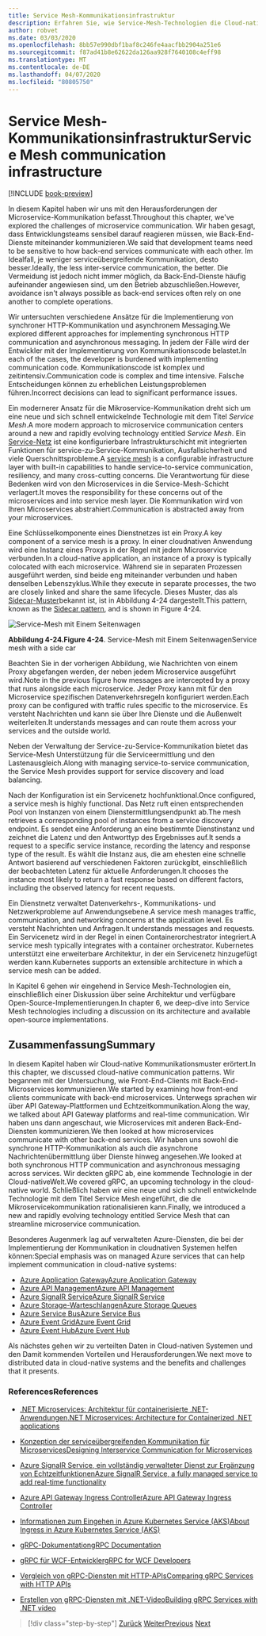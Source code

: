 ```yaml
---
title: Service Mesh-Kommunikationsinfrastruktur
description: Erfahren Sie, wie Service-Mesh-Technologien die Cloud-native Microservice-Kommunikation optimieren
author: robvet
ms.date: 03/03/2020
ms.openlocfilehash: 8bb57e990dbf1baf8c246fe4aacfbb2904a251e6
ms.sourcegitcommit: f87ad41b8e62622da126aa928f7640108c4eff98
ms.translationtype: MT
ms.contentlocale: de-DE
ms.lasthandoff: 04/07/2020
ms.locfileid: "80805750"
---
```

# <a name="service-mesh-communication-infrastructure"></a><span data-ttu-id="382fd-103">Service Mesh-Kommunikationsinfrastruktur</span><span class="sxs-lookup"><span data-stu-id="382fd-103">Service Mesh communication infrastructure</span></span>

[!INCLUDE [book-preview](../../../includes/book-preview.md)]

<span data-ttu-id="382fd-104">In diesem Kapitel haben wir uns mit den Herausforderungen der Microservice-Kommunikation befasst.</span><span class="sxs-lookup"><span data-stu-id="382fd-104">Throughout this chapter, we've explored the challenges of microservice communication.</span></span> <span data-ttu-id="382fd-105">Wir haben gesagt, dass Entwicklungsteams sensibel darauf reagieren müssen, wie Back-End-Dienste miteinander kommunizieren.</span><span class="sxs-lookup"><span data-stu-id="382fd-105">We said that development teams need to be sensitive to how back-end services communicate with each other.</span></span> <span data-ttu-id="382fd-106">Im Idealfall, je weniger serviceübergreifende Kommunikation, desto besser.</span><span class="sxs-lookup"><span data-stu-id="382fd-106">Ideally, the less inter-service communication, the better.</span></span> <span data-ttu-id="382fd-107">Die Vermeidung ist jedoch nicht immer möglich, da Back-End-Dienste häufig aufeinander angewiesen sind, um den Betrieb abzuschließen.</span><span class="sxs-lookup"><span data-stu-id="382fd-107">However, avoidance isn't always possible as back-end services often rely on one another to complete operations.</span></span>

<span data-ttu-id="382fd-108">Wir untersuchten verschiedene Ansätze für die Implementierung von synchroner HTTP-Kommunikation und asynchronem Messaging.</span><span class="sxs-lookup"><span data-stu-id="382fd-108">We explored different approaches for implementing synchronous HTTP communication and asynchronous messaging.</span></span> <span data-ttu-id="382fd-109">In jedem der Fälle wird der Entwickler mit der Implementierung von Kommunikationscode belastet.</span><span class="sxs-lookup"><span data-stu-id="382fd-109">In each of the cases, the developer is burdened with implementing communication code.</span></span> <span data-ttu-id="382fd-110">Kommunikationscode ist komplex und zeitintensiv.</span><span class="sxs-lookup"><span data-stu-id="382fd-110">Communication code is complex and time intensive.</span></span> <span data-ttu-id="382fd-111">Falsche Entscheidungen können zu erheblichen Leistungsproblemen führen.</span><span class="sxs-lookup"><span data-stu-id="382fd-111">Incorrect decisions can lead to significant performance issues.</span></span>

<span data-ttu-id="382fd-112">Ein modernerer Ansatz für die Mikroservice-Kommunikation dreht sich um eine neue und sich schnell entwickelnde Technologie mit dem Titel *Service Mesh*.</span><span class="sxs-lookup"><span data-stu-id="382fd-112">A more modern approach to microservice communication centers around a new and rapidly evolving technology entitled *Service Mesh*.</span></span> <span data-ttu-id="382fd-113">Ein [Service-Netz](https://www.nginx.com/blog/what-is-a-service-mesh/) ist eine konfigurierbare Infrastrukturschicht mit integrierten Funktionen für service-zu-Service-Kommunikation, Ausfallsicherheit und viele Querschnittsprobleme.</span><span class="sxs-lookup"><span data-stu-id="382fd-113">A [service mesh](https://www.nginx.com/blog/what-is-a-service-mesh/) is a configurable infrastructure layer with built-in capabilities to handle service-to-service communication, resiliency, and many cross-cutting concerns.</span></span> <span data-ttu-id="382fd-114">Die Verantwortung für diese Bedenken wird von den Microservices in die Service-Mesh-Schicht verlagert.</span><span class="sxs-lookup"><span data-stu-id="382fd-114">It moves the responsibility for these concerns out of the microservices and into service mesh layer.</span></span> <span data-ttu-id="382fd-115">Die Kommunikation wird von Ihren Microservices abstrahiert.</span><span class="sxs-lookup"><span data-stu-id="382fd-115">Communication is abstracted away from your microservices.</span></span>

<span data-ttu-id="382fd-116">Eine Schlüsselkomponente eines Dienstnetzes ist ein Proxy.</span><span class="sxs-lookup"><span data-stu-id="382fd-116">A key component of a service mesh is a proxy.</span></span> <span data-ttu-id="382fd-117">In einer cloudnativen Anwendung wird eine Instanz eines Proxys in der Regel mit jedem Microservice verbunden.</span><span class="sxs-lookup"><span data-stu-id="382fd-117">In a cloud-native application, an instance of a proxy is typically colocated with each microservice.</span></span> <span data-ttu-id="382fd-118">Während sie in separaten Prozessen ausgeführt werden, sind beide eng miteinander verbunden und haben denselben Lebenszyklus.</span><span class="sxs-lookup"><span data-stu-id="382fd-118">While they execute in separate processes, the two are closely linked and share the same lifecycle.</span></span> <span data-ttu-id="382fd-119">Dieses Muster, das als [Sidecar-Muster](https://docs.microsoft.com/azure/architecture/patterns/sidecar)bekannt ist, ist in Abbildung 4-24 dargestellt.</span><span class="sxs-lookup"><span data-stu-id="382fd-119">This pattern, known as the [Sidecar pattern](https://docs.microsoft.com/azure/architecture/patterns/sidecar), and is shown in Figure 4-24.</span></span>

![Service-Mesh mit Einem Seitenwagen](./media/service-mesh-with-side-car.png)

<span data-ttu-id="382fd-121">**Abbildung 4-24.**</span><span class="sxs-lookup"><span data-stu-id="382fd-121">**Figure 4-24**.</span></span> <span data-ttu-id="382fd-122">Service-Mesh mit Einem Seitenwagen</span><span class="sxs-lookup"><span data-stu-id="382fd-122">Service mesh with a side car</span></span>

<span data-ttu-id="382fd-123">Beachten Sie in der vorherigen Abbildung, wie Nachrichten von einem Proxy abgefangen werden, der neben jedem Microservice ausgeführt wird.</span><span class="sxs-lookup"><span data-stu-id="382fd-123">Note in the previous figure how messages are intercepted by a proxy that runs alongside each microservice.</span></span> <span data-ttu-id="382fd-124">Jeder Proxy kann mit für den Microservice spezifischen Datenverkehrsregeln konfiguriert werden.</span><span class="sxs-lookup"><span data-stu-id="382fd-124">Each proxy can be configured with traffic rules specific to the microservice.</span></span> <span data-ttu-id="382fd-125">Es versteht Nachrichten und kann sie über Ihre Dienste und die Außenwelt weiterleiten.</span><span class="sxs-lookup"><span data-stu-id="382fd-125">It understands messages and can route them across your services and the outside world.</span></span>

<span data-ttu-id="382fd-126">Neben der Verwaltung der Service-zu-Service-Kommunikation bietet das Service-Mesh Unterstützung für die Serviceermittlung und den Lastenausgleich.</span><span class="sxs-lookup"><span data-stu-id="382fd-126">Along with managing service-to-service communication, the Service Mesh provides support for service discovery and load balancing.</span></span>

<span data-ttu-id="382fd-127">Nach der Konfiguration ist ein Servicenetz hochfunktional.</span><span class="sxs-lookup"><span data-stu-id="382fd-127">Once configured, a service mesh is highly functional.</span></span> <span data-ttu-id="382fd-128">Das Netz ruft einen entsprechenden Pool von Instanzen von einem Dienstermittlungsendpunkt ab.</span><span class="sxs-lookup"><span data-stu-id="382fd-128">The mesh retrieves a corresponding pool of instances from a service discovery endpoint.</span></span> <span data-ttu-id="382fd-129">Es sendet eine Anforderung an eine bestimmte Dienstinstanz und zeichnet die Latenz und den Antworttyp des Ergebnisses auf.</span><span class="sxs-lookup"><span data-stu-id="382fd-129">It sends a request to a specific service instance, recording the latency and response type of the result.</span></span> <span data-ttu-id="382fd-130">Es wählt die Instanz aus, die am ehesten eine schnelle Antwort basierend auf verschiedenen Faktoren zurückgibt, einschließlich der beobachteten Latenz für aktuelle Anforderungen.</span><span class="sxs-lookup"><span data-stu-id="382fd-130">It chooses the instance most likely to return a fast response based on different factors, including the observed latency for recent requests.</span></span>

<span data-ttu-id="382fd-131">Ein Dienstnetz verwaltet Datenverkehrs-, Kommunikations- und Netzwerkprobleme auf Anwendungsebene.</span><span class="sxs-lookup"><span data-stu-id="382fd-131">A service mesh manages traffic, communication, and networking concerns at the application level.</span></span> <span data-ttu-id="382fd-132">Es versteht Nachrichten und Anfragen.</span><span class="sxs-lookup"><span data-stu-id="382fd-132">It understands messages and requests.</span></span> <span data-ttu-id="382fd-133">Ein Servicenetz wird in der Regel in einen Containerorchestrator integriert.</span><span class="sxs-lookup"><span data-stu-id="382fd-133">A service mesh typically integrates with a container orchestrator.</span></span> <span data-ttu-id="382fd-134">Kubernetes unterstützt eine erweiterbare Architektur, in der ein Servicenetz hinzugefügt werden kann.</span><span class="sxs-lookup"><span data-stu-id="382fd-134">Kubernetes supports an extensible architecture in which a service mesh can be added.</span></span>

<span data-ttu-id="382fd-135">In Kapitel 6 gehen wir eingehend in Service Mesh-Technologien ein, einschließlich einer Diskussion über seine Architektur und verfügbare Open-Source-Implementierungen.</span><span class="sxs-lookup"><span data-stu-id="382fd-135">In chapter 6, we deep-dive into Service Mesh technologies including a discussion on its architecture and available open-source implementations.</span></span>

## <a name="summary"></a><span data-ttu-id="382fd-136">Zusammenfassung</span><span class="sxs-lookup"><span data-stu-id="382fd-136">Summary</span></span>

<span data-ttu-id="382fd-137">In diesem Kapitel haben wir Cloud-native Kommunikationsmuster erörtert.</span><span class="sxs-lookup"><span data-stu-id="382fd-137">In this chapter, we discussed cloud-native communication patterns.</span></span> <span data-ttu-id="382fd-138">Wir begannen mit der Untersuchung, wie Front-End-Clients mit Back-End-Microservices kommunizieren.</span><span class="sxs-lookup"><span data-stu-id="382fd-138">We started by examining how front-end clients communicate with back-end microservices.</span></span> <span data-ttu-id="382fd-139">Unterwegs sprachen wir über API Gateway-Plattformen und Echtzeitkommunikation.</span><span class="sxs-lookup"><span data-stu-id="382fd-139">Along the way, we talked about API Gateway platforms and real-time communication.</span></span> <span data-ttu-id="382fd-140">Wir haben uns dann angeschaut, wie Microservices mit anderen Back-End-Diensten kommunizieren.</span><span class="sxs-lookup"><span data-stu-id="382fd-140">We then looked at how microservices communicate with other back-end services.</span></span> <span data-ttu-id="382fd-141">Wir haben uns sowohl die synchrone HTTP-Kommunikation als auch die asynchrone Nachrichtenübermittlung über Dienste hinweg angesehen.</span><span class="sxs-lookup"><span data-stu-id="382fd-141">We looked at both synchronous HTTP communication and asynchronous messaging across services.</span></span> <span data-ttu-id="382fd-142">Wir deckten gRPC ab, eine kommende Technologie in der Cloud-nativeWelt.</span><span class="sxs-lookup"><span data-stu-id="382fd-142">We covered gRPC, an upcoming technology in the cloud-native world.</span></span> <span data-ttu-id="382fd-143">Schließlich haben wir eine neue und sich schnell entwickelnde Technologie mit dem Titel Service Mesh eingeführt, die die Mikroservicekommunikation rationalisieren kann.</span><span class="sxs-lookup"><span data-stu-id="382fd-143">Finally, we introduced a new and rapidly evolving technology entitled Service Mesh that can streamline microservice communication.</span></span>

<span data-ttu-id="382fd-144">Besonderes Augenmerk lag auf verwalteten Azure-Diensten, die bei der Implementierung der Kommunikation in cloudnativen Systemen helfen können:</span><span class="sxs-lookup"><span data-stu-id="382fd-144">Special emphasis was on managed Azure services that can help implement communication in cloud-native systems:</span></span>

- [<span data-ttu-id="382fd-145">Azure Application Gateway</span><span class="sxs-lookup"><span data-stu-id="382fd-145">Azure Application Gateway</span></span>](https://docs.microsoft.com/azure/application-gateway/overview)
- [<span data-ttu-id="382fd-146">Azure API Management</span><span class="sxs-lookup"><span data-stu-id="382fd-146">Azure API Management</span></span>](https://azure.microsoft.com/services/api-management/)
- [<span data-ttu-id="382fd-147">Azure SignalR Service</span><span class="sxs-lookup"><span data-stu-id="382fd-147">Azure SignalR Service</span></span>](https://azure.microsoft.com/services/signalr-service/)
- [<span data-ttu-id="382fd-148">Azure Storage-Warteschlangen</span><span class="sxs-lookup"><span data-stu-id="382fd-148">Azure Storage Queues</span></span>](https://docs.microsoft.com/azure/storage/queues/storage-queues-introduction)
- [<span data-ttu-id="382fd-149">Azure Service Bus</span><span class="sxs-lookup"><span data-stu-id="382fd-149">Azure Service Bus</span></span>](https://docs.microsoft.com/azure/service-bus-messaging/service-bus-messaging-overview)
- [<span data-ttu-id="382fd-150">Azure Event Grid</span><span class="sxs-lookup"><span data-stu-id="382fd-150">Azure Event Grid</span></span>](https://docs.microsoft.com/azure/event-grid/overview)
- [<span data-ttu-id="382fd-151">Azure Event Hub</span><span class="sxs-lookup"><span data-stu-id="382fd-151">Azure Event Hub</span></span>](https://azure.microsoft.com/services/event-hubs/)

<span data-ttu-id="382fd-152">Als nächstes gehen wir zu verteilten Daten in Cloud-nativen Systemen und den Damit kommenden Vorteilen und Herausforderungen.</span><span class="sxs-lookup"><span data-stu-id="382fd-152">We next move to distributed data in cloud-native systems and the benefits and challenges that it presents.</span></span>

### <a name="references"></a><span data-ttu-id="382fd-153">References</span><span class="sxs-lookup"><span data-stu-id="382fd-153">References</span></span>

- [<span data-ttu-id="382fd-154">.NET Microservices: Architektur für containerisierte .NET-Anwendungen</span><span class="sxs-lookup"><span data-stu-id="382fd-154">.NET Microservices: Architecture for Containerized .NET applications</span></span>](https://dotnet.microsoft.com/download/thank-you/microservices-architecture-ebook)

- [<span data-ttu-id="382fd-155">Konzeption der serviceübergreifenden Kommunikation für Microservices</span><span class="sxs-lookup"><span data-stu-id="382fd-155">Designing Interservice Communication for Microservices</span></span>](https://docs.microsoft.com/azure/architecture/microservices/design/interservice-communication)

- [<span data-ttu-id="382fd-156">Azure SignalR Service, ein vollständig verwalteter Dienst zur Ergänzung von Echtzeitfunktionen</span><span class="sxs-lookup"><span data-stu-id="382fd-156">Azure SignalR Service, a fully managed service to add real-time functionality</span></span>](https://azure.microsoft.com/blog/azure-signalr-service-a-fully-managed-service-to-add-real-time-functionality/)

- [<span data-ttu-id="382fd-157">Azure API Gateway Ingress Controller</span><span class="sxs-lookup"><span data-stu-id="382fd-157">Azure API Gateway Ingress Controller</span></span>](https://azure.github.io/application-gateway-kubernetes-ingress/)

- [<span data-ttu-id="382fd-158">Informationen zum Eingehen in Azure Kubernetes Service (AKS)</span><span class="sxs-lookup"><span data-stu-id="382fd-158">About Ingress in Azure Kubernetes Service (AKS)</span></span>](https://vincentlauzon.com/2018/10/10/about-ingress-in-azure-kubernetes-service-aks/)

- [<span data-ttu-id="382fd-159">gRPC-Dokumentation</span><span class="sxs-lookup"><span data-stu-id="382fd-159">gRPC Documentation</span></span>](https://grpc.io/docs/guides/)

- [<span data-ttu-id="382fd-160">gRPC für WCF-Entwickler</span><span class="sxs-lookup"><span data-stu-id="382fd-160">gRPC for WCF Developers</span></span>](https://docs.microsoft.com/dotnet/architecture/grpc-for-wcf-developers/)

- [<span data-ttu-id="382fd-161">Vergleich von gRPC-Diensten mit HTTP-APIs</span><span class="sxs-lookup"><span data-stu-id="382fd-161">Comparing gRPC Services with HTTP APIs</span></span>](https://docs.microsoft.com/aspnet/core/grpc/comparison?view=aspnetcore-3.0)

- [<span data-ttu-id="382fd-162">Erstellen von gRPC-Diensten mit .NET-Video</span><span class="sxs-lookup"><span data-stu-id="382fd-162">Building gRPC Services with .NET video</span></span>](https://channel9.msdn.com/Shows/The-Cloud-Native-Show/Building-Microservices-with-gRPC-and-NET)

>[!div class="step-by-step"]
><span data-ttu-id="382fd-163">[Zurück](grpc.md)
>[Weiter](database-per-microservice.md)</span><span class="sxs-lookup"><span data-stu-id="382fd-163">[Previous](grpc.md)
[Next](database-per-microservice.md)</span></span>
